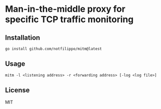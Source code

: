 # Man-in-the-middle proxy for specific TCP traffic monitoring

## Installation

```
go install github.com/notfilippo/mitm@latest
```

## Usage

```
mitm -l <listening address> -r <forwarding address> [-log <log file>]
```

## License

MIT